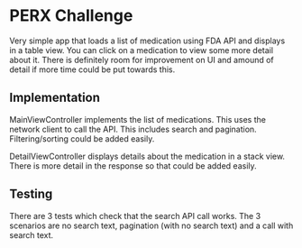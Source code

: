 # PERX Challenge

Very simple app that loads a list of medication using FDA API and displays in a table view. You can click on a medication to view some more detail about it. There is definitely room for improvement on UI and amound of detail if more time could be put towards this.

## Implementation

MainViewController implements the list of medications. This uses the network client to call the API. This includes search and pagination. Filtering/sorting could be added easily.

DetailViewController displays details about the medication in a stack view. There is more detail in the response so that could be added easily.

## Testing

There are 3 tests which check that the search API call works. The 3 scenarios are no search text, pagination (with no search text) and a call with search text.
